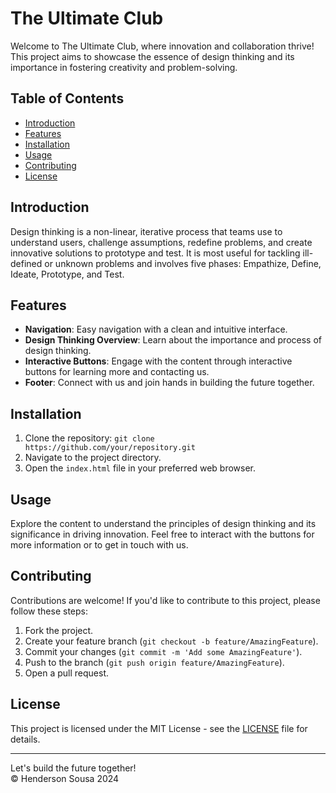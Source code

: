 # The Ultimate Club

Welcome to The Ultimate Club, where innovation and collaboration thrive! This project aims to showcase the essence of design thinking and its importance in fostering creativity and problem-solving.

## Table of Contents

- [Introduction](#introduction)
- [Features](#features)
- [Installation](#installation)
- [Usage](#usage)
- [Contributing](#contributing)
- [License](#license)

## Introduction

Design thinking is a non-linear, iterative process that teams use to understand users, challenge assumptions, redefine problems, and create innovative solutions to prototype and test. It is most useful for tackling ill-defined or unknown problems and involves five phases: Empathize, Define, Ideate, Prototype, and Test.

## Features

- **Navigation**: Easy navigation with a clean and intuitive interface.
- **Design Thinking Overview**: Learn about the importance and process of design thinking.
- **Interactive Buttons**: Engage with the content through interactive buttons for learning more and contacting us.
- **Footer**: Connect with us and join hands in building the future together.

## Installation

1. Clone the repository: `git clone https://github.com/your/repository.git`
2. Navigate to the project directory.
3. Open the `index.html` file in your preferred web browser.

## Usage

Explore the content to understand the principles of design thinking and its significance in driving innovation. Feel free to interact with the buttons for more information or to get in touch with us.

## Contributing

Contributions are welcome! If you'd like to contribute to this project, please follow these steps:

1. Fork the project.
2. Create your feature branch (`git checkout -b feature/AmazingFeature`).
3. Commit your changes (`git commit -m 'Add some AmazingFeature'`).
4. Push to the branch (`git push origin feature/AmazingFeature`).
5. Open a pull request.

## License

This project is licensed under the MIT License - see the [LICENSE](LICENSE) file for details.

---

Let's build the future together!  
© Henderson Sousa 2024
